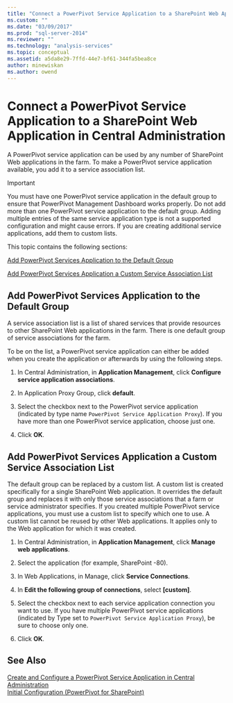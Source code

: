 ```yaml
---
title: "Connect a PowerPivot Service Application to a SharePoint Web Application in Central Administration | Microsoft Docs"
ms.custom: ""
ms.date: "03/09/2017"
ms.prod: "sql-server-2014"
ms.reviewer: ""
ms.technology: "analysis-services"
ms.topic: conceptual
ms.assetid: a5da8e29-7ffd-44e7-bf61-344fa5bea8ce
author: minewiskan
ms.author: owend
---
```

# Connect a PowerPivot Service Application to a SharePoint Web Application in Central Administration
  A PowerPivot service application can be used by any number of SharePoint Web applications in the farm. To make a PowerPivot service application available, you add it to a service association list.  
  
> [!IMPORTANT]  
>  You must have one PowerPivot service application in the default group to ensure that PowerPivot Management Dashboard works properly. Do not add more than one PowerPivot service application to the default group. Adding multiple entries of the same service application type is not a supported configuration and might cause errors. If you are creating additional service applications, add them to custom lists.  
  
 This topic contains the following sections:  
  
 [Add PowerPivot Services Application to the Default Group](#default)  
  
 [Add PowerPivot Services Application a Custom Service Association List](#custom)  
  
##  <a name="default"></a> Add PowerPivot Services Application to the Default Group  
 A service association list is a list of shared services that provide resources to other SharePoint Web applications in the farm. There is one default group of service associations for the farm.  
  
 To be on the list, a PowerPivot service application can either be added when you create the application or afterwards by using the following steps.  
  
1.  In Central Administration, in **Application Management**, click **Configure service application associations**.  
  
2.  In Application Proxy Group, click **default**.  
  
3.  Select the checkbox next to the PowerPivot service application (indicated by type name `PowerPivot Service Application Proxy`). If you have more than one PowerPivot service application, choose just one.  
  
4.  Click **OK**.  
  
##  <a name="custom"></a> Add PowerPivot Services Application a Custom Service Association List  
 The default group can be replaced by a custom list. A custom list is created specifically for a single SharePoint Web application. It overrides the default group and replaces it with only those service associations that a farm or service administrator specifies. If you created multiple PowerPivot service applications, you must use a custom list to specify which one to use. A custom list cannot be reused by other Web applications. It applies only to the Web application for which it was created.  
  
1.  In Central Administration, in **Application Management**, click **Manage web applications**.  
  
2.  Select the application (for example, SharePoint -80).  
  
3.  In Web Applications, in Manage, click **Service Connections**.  
  
4.  In **Edit the following group of connections**, select **[custom]**.  
  
5.  Select the checkbox next to each service application connection you want to use. If you have multiple PowerPivot service applications (indicated by Type set to `PowerPivot Service Application Proxy`), be sure to choose only one.  
  
6.  Click **OK**.  
  
## See Also  
 [Create and Configure a PowerPivot Service Application in Central Administration](create-and-configure-power-pivot-service-application-in-ca.md)   
 [Initial Configuration &#40;PowerPivot for SharePoint&#41;](../../sql-server/install/initial-configuration-powerpivot-for-sharepoint.md)  
  
  
